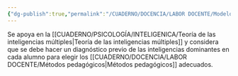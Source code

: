 ```yaml
---
{"dg-publish":true,"permalink":"/CUADERNO/DOCENCIA/LABOR DOCENTE/Modelo de desarrollo de la individualidad/"}
---
```


Se apoya en la [[CUADERNO/PSICOLOGÍA/INTELIGENICA/Teoría de las inteligencias múltiples\|Teoría de las inteligencias múltiples]] y considera que se debe hacer un diagnóstico previo de las inteligencias dominantes en cada alumno para elegir los [[CUADERNO/DOCENCIA/LABOR DOCENTE/Métodos pedagógicos\|Métodos pedagógicos]] adecuados.